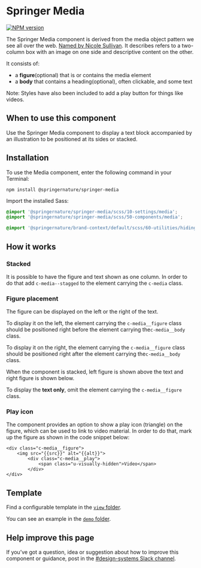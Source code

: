 # Springer Media

[![NPM version][badge-npm]][info-npm]

The Springer Media component is derived from the media object pattern we see all over the web. [Named by Nicole Sullivan](http://www.stubbornella.org/content/2010/06/25/the-media-object-saves-hundreds-of-lines-of-code/). 
It describes refers to a two-column box with an image on one side and descriptive content on the other.

It consists of:
- a **figure**(optional) that is or contains the media element
- a **body** that contains a heading(optional), often clickable, and some text

Note: Styles have also been included to add a play button for things like videos.

## When to use this component

Use the Springer Media component to display a text block accompanied by an illustration to be positioned at its sides or stacked.

## Installation

To use the Media component, enter the following command in your Terminal:

```
npm install @springernature/springer-media
```

Import the installed Sass:

```scss
@import '@springernature/springer-media/scss/10-settings/media';
@import '@springernature/springer-media/scss/50-components/media';

@import '@springernature/brand-context/default/scss/60-utilities/hiding.scss';
```
## How it works
### Stacked

It is possible to have the figure and text shown as one column. In order to do that add 
`c-media--stagged` to the element carrying the `c-media` class.

### Figure placement

The figure can be displayed on the left or the right of the text. 

To display it on the left, the element carrying the `c-media__figure` class should be positioned right before the element carrying 
the`c-media__body` class.

To display it on the right, the element carrying the `c-media__figure` class should be positioned right after the element carrying 
the`c-media__body` class.

When the component is stacked, left figure is shown above the text and right figure is shown below.

To display the **text only**, omit the element carrying the `c-media__figure` class.

### Play icon

The component provides an option to show a play icon (triangle) on the figure, which can be used to link to video material.
In order to do that, mark up the figure as shown in the code snippet below:

```
<div class="c-media__figure">
	<img src="{{src}}" alt="{{alt}}">
		<div class="c-media__play">
			<span class="u-visually-hidden">Video</span>
		</div>
</div>
```

## Template

Find a configurable template in the [`view` folder](https://github.com/springernature/frontend-toolkits/tree/master/toolkits/springer/packages/springer-media/view). 

You can see an example in the [`demo` folder](https://github.com/springernature/frontend-toolkits/tree/master/toolkits/springer/packages/springer-media/demo).

## Help improve this page

If you’ve got a question, idea or suggestion about how to improve this component or guidance, post in the [#design-systems Slack channel](https://springernature.slack.com/archives/C75DHBTBP).

[info-npm]: https://www.npmjs.com/package/@springernature/springer-media
[badge-npm]: https://img.shields.io/npm/v/@springernature/springer-media.svg
